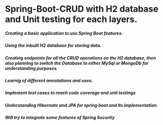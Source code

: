# Spring-Boot-CRUD with H2 database and Unit testing for each layers.

##### Creating a basic application to use Spring Boot features.
##### Using the inbuilt H2 database for storing data.
##### Creating endpoints for all the CRUD operations on the H2 database, then also planning to switch the Database to either MySql or MongoDb for understanding purposes.
##### Learnig of different annotations and uses.
##### Implement test cases to reach code coverage and unit testings
##### Understanding Hibernate and JPA for spring boot and its implementation.
##### Will try to integrate some features of Spring Security
